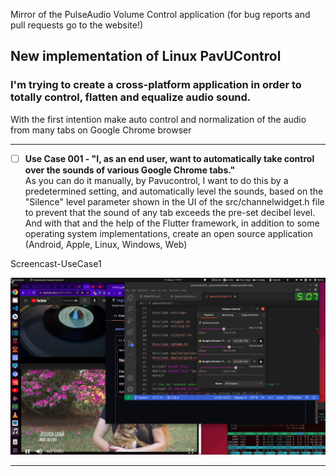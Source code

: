 Mirror of the PulseAudio Volume Control application (for bug reports and pull requests go to the website!)

## New implementation of Linux PavUControl

### I'm trying to create a cross-platform application in order to totally control, flatten and equalize audio sound.

With the first intention make auto control and normalization of the audio from many tabs on Google Chrome browser  

---

*   [ ] **Use Case 001 - "I, as an end user, want to automatically take control over the sounds of various Google Chrome tabs."**  
    As you can do it manually, by Pavucontrol, I want to do this by a predetermined setting, and automatically level the sounds, based on the "Silence" level parameter shown in the UI of the src/channelwidget.h file to prevent that the sound of any tab exceeds the pre-set decibel level.  
    And with that and the help of the Flutter framework, in addition to some operating system implementations, create an open source application (Android, Apple, Linux, Windows, Web)

Screencast-UseCase1

[![](https://raw.githubusercontent.com/higorvaz/pavucontrol-dev/c86807f5c6ce208b138d874ac751a290a84c57b9/Screenshot%20from%202022-06-21%2017-07-08.png)](https://github.com/higorvaz/pavucontrol-dev/blob/master/screencast-instauto-bar_00001.webm?raw=true)

---
